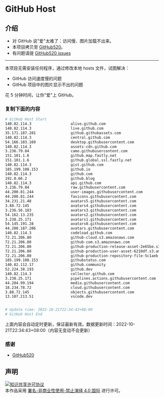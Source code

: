 # GitHub Host
## 介绍
- 对 GitHub 说"爱"太难了：访问慢、图片加载不出来。
- 本项目拷贝至 [GitHub520](https://github.com/521xueweihan/GitHub520)。
- 有问题请提 [GitHub520 issues](https://github.com/521xueweihan/GitHub520/issues/new)

---

本项目无需安装任何程序，通过修改本地 hosts 文件，试图解决：
- GitHub 访问速度慢的问题
- GitHub 项目中的图片显示不出的问题

花 5 分钟时间，让你"爱"上 GitHub。

### 复制下面的内容
```bash
# GitHub Host Start
140.82.114.3                  alive.github.com
140.82.114.3                  live.github.com
35.171.187.201                github.githubassets.com
140.82.114.3                  central.github.com
54.166.103.169                desktop.githubusercontent.com
140.82.114.3                  assets-cdn.github.com
3.236.79.84                   camo.githubusercontent.com
151.101.1.6                   github.map.fastly.net
151.101.1.6                   github.global.ssl.fastly.net
140.82.114.3                  gist.github.com
185.199.108.153               github.io
140.82.114.3                  github.com
192.0.66.2                    github.blog
140.82.114.3                  api.github.com
3.236.79.84                   raw.githubusercontent.com
44.200.81.244                 user-images.githubusercontent.com
44.200.81.244                 favicons.githubusercontent.com
34.231.21.48                  avatars5.githubusercontent.com
3.88.72.145                   avatars4.githubusercontent.com
3.236.56.183                  avatars3.githubusercontent.com
54.162.13.235                 avatars2.githubusercontent.com
3.238.25.171                  avatars1.githubusercontent.com
54.145.191.28                 avatars0.githubusercontent.com
44.200.187.206                avatars.githubusercontent.com
140.82.114.3                  codeload.github.com
72.21.206.80                  github-cloud.s3.amazonaws.com
72.21.206.80                  github-com.s3.amazonaws.com
72.21.206.80                  github-production-release-asset-2e65be.s3.amazonaws.com
72.21.206.80                  github-production-user-asset-6210df.s3.amazonaws.com
72.21.206.80                  github-production-repository-file-5c1aeb.s3.amazonaws.com
185.199.108.153               githubstatus.com
140.82.112.17                 github.community
52.224.38.193                 github.dev
140.82.114.3                  collector.github.com
3.238.25.171                  pipelines.actions.githubusercontent.com
44.204.99.194                 media.githubusercontent.com
18.234.78.72                  cloud.githubusercontent.com
3.88.72.145                   objects.githubusercontent.com
13.107.213.51                 vscode.dev


# Update time: 2022-10-21T22:34:43+08:00
# GitHub Host End

```
上面内容会自动定时更新，保证最新有效。数据更新时间：2022-10-21T22:34:43+08:00（内容无变动不会更新）

### 感谢

- [GitHub520](https://github.com/521xueweihan/GitHub520)

## 声明
<a rel="license" href="https://creativecommons.org/licenses/by-nc-nd/4.0/deed.zh"><img alt="知识共享许可协议" style="border-width: 0" src="https://licensebuttons.net/l/by-nc-nd/4.0/88x31.png"></a><br>本作品采用 <a rel="license" href="https://creativecommons.org/licenses/by-nc-nd/4.0/deed.zh">署名-非商业性使用-禁止演绎 4.0 国际</a> 进行许可。